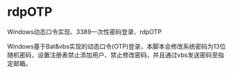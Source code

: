 # rdpOTP
Windows动态口令实现、3389一次性密码登录、rdpOTP

Windows基于Bat&vbs实现的动态口令(OTP)登录，本脚本会修改系统密码为13位随机密码，设置注册表禁止添加用户、禁止修改密码，并且通过vbs发送密码至指定邮箱。
